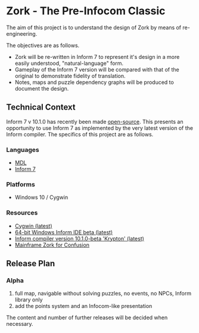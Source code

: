 # Zork - The Pre-Infocom Classic
The aim of this project is to understand the design of Zork by means of re-engineering.

The objectives are as follows.
* Zork will be re-written in Inform 7 to represent it's design in a more easily understood, "natural-language" form.
* Gameplay of the Inform 7 version will be compared with that of the original to demonstrate fidelity of translation.
* Notes, maps and puzzle dependency graphs will be produced to document the design.

## Technical Context
Inform 7 v 10.1.0 has recently been made [open-source](https://intfiction.org/t/inform-7-v10-1-0-is-now-open-source/55674).
This presents an opportunity to use Inform 7 as implemented by the very latest version of the Inform compiler.
The specifics of this project are as follows.

### Languages
* [MDL](https://en.wikipedia.org/wiki/MDL_(programming_language))
* [Inform 7](https://en.wikipedia.org/wiki/Inform#Inform_7)

### Platforms
* Windows 10 / Cygwin

### Resources
* [Cygwin (latest)](https://www.cygwin.com/)
* [64-bit Windows Inform IDE beta (latest)](https://github.com/DavidKinder/Windows-Inform7)
* [Inform compiler version 10.1.0-beta 'Krypton' (latest)](https://github.com/ganelson/inform)
* [Mainframe Zork for Confusion](https://github.com/heasm66/mdlzork)

## Release Plan
### Alpha
1. full map, navigable without solving puzzles, no events, no NPCs, Inform library only
2. add the points system and an Infocom-like presentation

The content and number of further releases will be decided when necessary.
